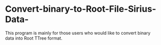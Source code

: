 # Convert-binary-to-Root-File-Sirius-Data-

This program is mainly for those users who would like to convert binary data into Root TTree format. 

